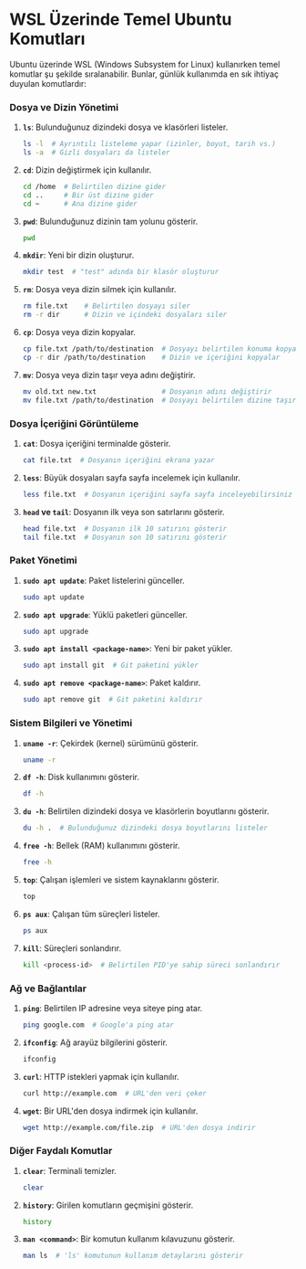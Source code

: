 # WSL Üzerinde Temel Ubuntu Komutları

Ubuntu üzerinde WSL (Windows Subsystem for Linux) kullanırken temel komutlar şu şekilde sıralanabilir. Bunlar, günlük kullanımda en sık ihtiyaç duyulan komutlardır:

### Dosya ve Dizin Yönetimi

1. **`ls`**: Bulunduğunuz dizindeki dosya ve klasörleri listeler.
   ```bash
   ls -l  # Ayrıntılı listeleme yapar (izinler, boyut, tarih vs.)
   ls -a  # Gizli dosyaları da listeler
   ```

2. **`cd`**: Dizin değiştirmek için kullanılır.
   ```bash
   cd /home  # Belirtilen dizine gider
   cd ..     # Bir üst dizine gider
   cd ~      # Ana dizine gider
   ```

3. **`pwd`**: Bulunduğunuz dizinin tam yolunu gösterir.
   ```bash
   pwd
   ```

4. **`mkdir`**: Yeni bir dizin oluşturur.
   ```bash
   mkdir test  # "test" adında bir klasör oluşturur
   ```

5. **`rm`**: Dosya veya dizin silmek için kullanılır.
   ```bash
   rm file.txt    # Belirtilen dosyayı siler
   rm -r dir      # Dizin ve içindeki dosyaları siler
   ```

6. **`cp`**: Dosya veya dizin kopyalar.
   ```bash
   cp file.txt /path/to/destination  # Dosyayı belirtilen konuma kopyalar
   cp -r dir /path/to/destination    # Dizin ve içeriğini kopyalar
   ```

7. **`mv`**: Dosya veya dizin taşır veya adını değiştirir.
   ```bash
   mv old.txt new.txt                # Dosyanın adını değiştirir
   mv file.txt /path/to/destination  # Dosyayı belirtilen dizine taşır
   ```

### Dosya İçeriğini Görüntüleme

1. **`cat`**: Dosya içeriğini terminalde gösterir.
   ```bash
   cat file.txt  # Dosyanın içeriğini ekrana yazar
   ```

2. **`less`**: Büyük dosyaları sayfa sayfa incelemek için kullanılır.
   ```bash
   less file.txt  # Dosyanın içeriğini sayfa sayfa inceleyebilirsiniz
   ```

3. **`head` ve `tail`**: Dosyanın ilk veya son satırlarını gösterir.
   ```bash
   head file.txt  # Dosyanın ilk 10 satırını gösterir
   tail file.txt  # Dosyanın son 10 satırını gösterir
   ```

### Paket Yönetimi

1. **`sudo apt update`**: Paket listelerini günceller.
   ```bash
   sudo apt update
   ```

2. **`sudo apt upgrade`**: Yüklü paketleri günceller.
   ```bash
   sudo apt upgrade
   ```

3. **`sudo apt install <package-name>`**: Yeni bir paket yükler.
   ```bash
   sudo apt install git  # Git paketini yükler
   ```

4. **`sudo apt remove <package-name>`**: Paket kaldırır.
   ```bash
   sudo apt remove git  # Git paketini kaldırır
   ```

### Sistem Bilgileri ve Yönetimi

1. **`uname -r`**: Çekirdek (kernel) sürümünü gösterir.
   ```bash
   uname -r
   ```

2. **`df -h`**: Disk kullanımını gösterir.
   ```bash
   df -h
   ```

3. **`du -h`**: Belirtilen dizindeki dosya ve klasörlerin boyutlarını gösterir.
   ```bash
   du -h .  # Bulunduğunuz dizindeki dosya boyutlarını listeler
   ```

4. **`free -h`**: Bellek (RAM) kullanımını gösterir.
   ```bash
   free -h
   ```

5. **`top`**: Çalışan işlemleri ve sistem kaynaklarını gösterir.
   ```bash
   top
   ```

6. **`ps aux`**: Çalışan tüm süreçleri listeler.
   ```bash
   ps aux
   ```

7. **`kill`**: Süreçleri sonlandırır.
   ```bash
   kill <process-id>  # Belirtilen PID'ye sahip süreci sonlandırır
   ```

### Ağ ve Bağlantılar

1. **`ping`**: Belirtilen IP adresine veya siteye ping atar.
   ```bash
   ping google.com  # Google'a ping atar
   ```

2. **`ifconfig`**: Ağ arayüz bilgilerini gösterir.
   ```bash
   ifconfig
   ```

3. **`curl`**: HTTP istekleri yapmak için kullanılır.
   ```bash
   curl http://example.com  # URL'den veri çeker
   ```

4. **`wget`**: Bir URL'den dosya indirmek için kullanılır.
   ```bash
   wget http://example.com/file.zip  # URL'den dosya indirir
   ```

### Diğer Faydalı Komutlar

1. **`clear`**: Terminali temizler.
   ```bash
   clear
   ```

2. **`history`**: Girilen komutların geçmişini gösterir.
   ```bash
   history
   ```

3. **`man <command>`**: Bir komutun kullanım kılavuzunu gösterir.
   ```bash
   man ls  # 'ls' komutunun kullanım detaylarını gösterir
   ```
